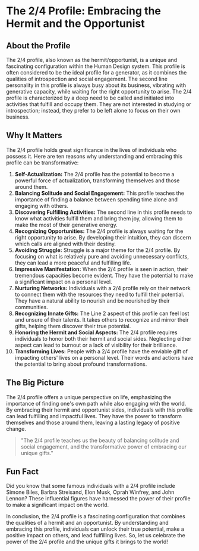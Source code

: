 # The 2/4 Profile: Embracing the Hermit and the Opportunist

## About the Profile
The 2/4 profile, also known as the hermit/opportunist, is a unique and fascinating configuration within the Human Design system. This profile is often considered to be the ideal profile for a generator, as it combines the qualities of introspection and social engagement. The second line personality in this profile is always busy about its business, vibrating with generative capacity, while waiting for the right opportunity to arise. The 2/4 profile is characterized by a deep need to be called and initiated into activities that fulfill and occupy them. They are not interested in studying or introspection; instead, they prefer to be left alone to focus on their own business.

## Why It Matters
The 2/4 profile holds great significance in the lives of individuals who possess it. Here are ten reasons why understanding and embracing this profile can be transformative:

1. **Self-Actualization:** The 2/4 profile has the potential to become a powerful force of actualization, transforming themselves and those around them.
2. **Balancing Solitude and Social Engagement:** This profile teaches the importance of finding a balance between spending time alone and engaging with others.
3. **Discovering Fulfilling Activities:** The second line in this profile needs to know what activities fulfill them and bring them joy, allowing them to make the most of their generative energy.
4. **Recognizing Opportunities:** The 2/4 profile is always waiting for the right opportunity to arise. By developing their intuition, they can discern which calls are aligned with their destiny.
5. **Avoiding Struggle:** Struggle is a major theme for the 2/4 profile. By focusing on what is relatively pure and avoiding unnecessary conflicts, they can lead a more peaceful and fulfilling life.
6. **Impressive Manifestation:** When the 2/4 profile is seen in action, their tremendous capacities become evident. They have the potential to make a significant impact on a personal level.
7. **Nurturing Networks:** Individuals with a 2/4 profile rely on their network to connect them with the resources they need to fulfill their potential. They have a natural ability to nourish and be nourished by their communities.
8. **Recognizing Innate Gifts:** The Line 2 aspect of this profile can feel lost and unsure of their talents. It takes others to recognize and mirror their gifts, helping them discover their true potential.
9. **Honoring the Hermit and Social Aspects:** The 2/4 profile requires individuals to honor both their hermit and social sides. Neglecting either aspect can lead to burnout or a lack of visibility for their brilliance.
10. **Transforming Lives:** People with a 2/4 profile have the enviable gift of impacting others' lives on a personal level. Their words and actions have the potential to bring about profound transformations.

## The Big Picture
The 2/4 profile offers a unique perspective on life, emphasizing the importance of finding one's own path while also engaging with the world. By embracing their hermit and opportunist sides, individuals with this profile can lead fulfilling and impactful lives. They have the power to transform themselves and those around them, leaving a lasting legacy of positive change.

> "The 2/4 profile teaches us the beauty of balancing solitude and social engagement, and the transformative power of embracing our unique gifts."

## Fun Fact
Did you know that some famous individuals with a 2/4 profile include Simone Biles, Barbra Streisand, Elon Musk, Oprah Winfrey, and John Lennon? These influential figures have harnessed the power of their profile to make a significant impact on the world.

In conclusion, the 2/4 profile is a fascinating configuration that combines the qualities of a hermit and an opportunist. By understanding and embracing this profile, individuals can unlock their true potential, make a positive impact on others, and lead fulfilling lives. So, let us celebrate the power of the 2/4 profile and the unique gifts it brings to the world!